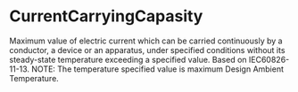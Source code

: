 CurrentCarryingCapasity
=======================

Maximum value of electric current which can be carried continuously by a conductor, a device or an apparatus, under specified conditions without its steady-state temperature exceeding a specified value. Based on IEC60826-11-13. NOTE: The temperature specified value is maximum Design Ambient Temperature.
